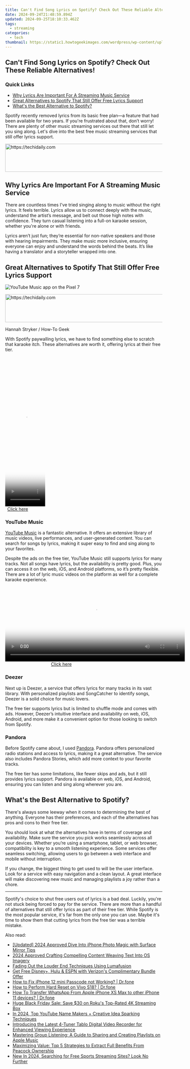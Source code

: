 ```yaml
---
title: Can't Find Song Lyrics on Spotify? Check Out These Reliable Alternatives!
date: 2024-09-24T21:48:59.894Z
updated: 2024-09-25T18:10:33.462Z
tags:
  - streaming
categories:
  - tech
thumbnail: https://static1.howtogeekimages.com/wordpress/wp-content/uploads/2024/07/a-phone-playing-a-song-with-lyrics-on-spotify-and-a-card-saying-to-upgrade-to-the-premium-plan.jpg
---
```


## Can't Find Song Lyrics on Spotify? Check Out These Reliable Alternatives!

### Quick Links

* [Why Lyrics Are Important For A Streaming Music Service](https://youtube-docs.techidaily.com/ing-engaging-music-reactions-the-youtube-enthusiasts-blueprint/)
* [Great Alternatives to Spotify That Still Offer Free Lyrics Support](https://screen-recording.techidaily.com/2024-approved-initial-recording-analysis-a-critique/)
* [What's the Best Alternative to Spotify?](https://android-location.techidaily.com/for-people-wanting-to-mock-gps-on-oppo-find-x7-ultra-devices-drfone-by-drfone-virtual/)

 Spotify recently removed lyrics from its basic free plan—a feature that had been available for two years. If you're frustrated about that, don’t worry! There are plenty of other music streaming services out there that still let you sing along. Let's dive into the best free music streaming services that still offer lyrics support.

<!-- affiliate ads begin -->
<a href="https://appsumo.8odi.net/c/5597632/2130875/7443" target="_top" id="2130875">
  <img src="//a.impactradius-go.com/display-ad/7443-2130875" border="0" alt="https://techidaily.com" width="728" height="90"/>
</a>
<img height="0" width="0" src="https://appsumo.8odi.net/i/5597632/2130875/7443" style="position:absolute;visibility:hidden;" border="0" />
<!-- affiliate ads end -->

##  Why Lyrics Are Important For A Streaming Music Service

 There are countless times I've tried singing along to music without the right lyrics. It feels terrible. Lyrics allow us to connect deeply with the music, understand the artist’s message, and belt out those high notes with confidence. They turn casual listening into a full-on karaoke session, whether you're alone or with friends.

 Lyrics aren’t just fun; they’re essential for non-native speakers and those with hearing impairments. They make music more inclusive, ensuring everyone can enjoy and understand the words behind the beats. It’s like having a translator and a storyteller wrapped into one.

##  Great Alternatives to Spotify That Still Offer Free Lyrics Support

![YouTube Music app on the Pixel 7](https://static1.howtogeekimages.com/wordpress/wp-content/uploads/2023/07/6b0ab20a.jpg) 

<!-- affiliate ads begin -->
<a href="https://appsumo.8odi.net/c/5597632/2082520/7443" target="_top" id="2082520">
  <img src="//a.impactradius-go.com/display-ad/7443-2082520" border="0" alt="https://techidaily.com" width="728" height="90"/>
</a>
<img height="0" width="0" src="https://appsumo.8odi.net/i/5597632/2082520/7443" style="position:absolute;visibility:hidden;" border="0" />
<!-- affiliate ads end -->

Hannah Stryker / How-To Geek

 With Spotify paywalling lyrics, we have to find something else to scratch that karaoke itch. These alternatives are worth it, offering lyrics at their free tier.

<!-- affiliate ads begin -->
<span id="1938136">
					<video width="128" height="480" style="cursor:pointer"
           poster="//a.impactradius-go.com/display-clicktoplayimage/1938136.png"
           onclick="if(!this.playClicked){this.play();this.setAttribute('controls',true);this.playClicked=true;}">
	   <source src="//a.impactradius-go.com/display-ad/22993-1938136">
	   <img src="//a.impactradius-go.com/display-clicktoplayimage/1938136.png" style="border: none; height: 100%; width: 100%; object-fit: contain">
	</video>
	<div style="width:80px;text-align:center"><a href="javascript:window.open(decodeURIComponent('https%3A%2F%2Fhomestyler.sjv.io%2Fc%2F5597632%2F1938136%2F22993'), '_blank');void(0);">Click here</a></div>
</span>
<img height="0" width="0" src="https://imp.pxf.io/i/5597632/1938136/22993" style="position:absolute;visibility:hidden;" border="0" />
<!-- affiliate ads end -->

###  YouTube Music

[YouTube Music](https://fox-cloud.techidaily.com/updated-mastering-overloaded-tiktok-saves-a-guide-to-editing-and-streamlining/) is a fantastic alternative. It offers an extensive library of music videos, live performances, and user-generated content. You can search for songs by lyrics, making it super easy to find and sing along to your favorites.

 Despite the ads on the free tier, YouTube Music still supports lyrics for many tracks. Not all songs have lyrics, but the availability is pretty good. Plus, you can access it on the web, iOS, and Android platforms, so it’s pretty flexible. There are a lot of lyric music videos on the platform as well for a complete karaoke experience.

<!-- affiliate ads begin -->
<span id="1982462">
					<video width="576" height="240" style="cursor:pointer"
           poster="//a.impactradius-go.com/display-clicktoplayimage/1982462.png"
           onclick="if(!this.playClicked){this.play();this.setAttribute('controls',true);this.playClicked=true;}">
	   <source src="//a.impactradius-go.com/display-ad/22993-1982462">
	   <img src="//a.impactradius-go.com/display-clicktoplayimage/1982462.png" style="border: none; height: 100%; width: 100%; object-fit: contain">
	</video>
	<div style="width:360px;text-align:center"><a href="javascript:window.open(decodeURIComponent('https%3A%2F%2Fhomestyler.sjv.io%2Fc%2F5597632%2F1982462%2F22993'), '_blank');void(0);">Click here</a></div>
</span>
<img height="0" width="0" src="https://imp.pxf.io/i/5597632/1982462/22993" style="position:absolute;visibility:hidden;" border="0" />
<!-- affiliate ads end -->

###  Deezer

 Next up is Deezer, a service that offers lyrics for many tracks in its vast library. With personalized playlists and SongCatcher to identify songs, Deezer is a solid choice for music lovers.

 The free tier supports lyrics but is limited to shuffle mode and comes with ads. However, Deezer’s intuitive interface and availability on web, iOS, Android, and more make it a convenient option for those looking to switch from Spotify.

###  Pandora

 Before Spotify came about, I used [Pandora](https://desktop-recording.techidaily.com/updated-2024-approved-shrouded-screen-images-techniques-for-redacting-info/). Pandora offers personalized radio stations and access to lyrics, making it a great alternative. The service also includes Pandora Stories, which add more context to your favorite tracks.

 The free tier has some limitations, like fewer skips and ads, but it still provides lyrics support. Pandora is available on web, iOS, and Android, ensuring you can listen and sing along wherever you are.

##  What's the Best Alternative to Spotify?

 There's always some leeway when it comes to determining the best of anything. Everyone has their preferences, and each of the alternatives has pros and cons to their free tier.

 You should look at what the alternatives have in terms of coverage and availability. Make sure the service you pick works seamlessly across all your devices. Whether you’re using a smartphone, tablet, or web browser, compatibility is key to a smooth listening experience. Some services offer seamless switching, allowing users to go between a web interface and mobile without interruption.

 If you change, the biggest thing to get used to will be the user interface. Look for a service with easy navigation and a clean layout. A great interface will make discovering new music and managing playlists a joy rather than a chore.

---

 Spotify's choice to shut free users out of lyrics is a bad deal. Luckily, you're not stuck being forced to pay for the service. There are more than a handful of alternatives that still offer lyrics as part of their free tier. While Spotify is the most popular service, it's far from the only one you can use. Maybe it's time to show them that cutting lyrics from the free tier was a terrible mistake.

<ins class="adsbygoogle"
     style="display:block"
     data-ad-format="autorelaxed"
     data-ad-client="ca-pub-7571918770474297"
     data-ad-slot="1223367746"></ins>

<ins class="adsbygoogle"
     style="display:block"
     data-ad-client="ca-pub-7571918770474297"
     data-ad-slot="8358498916"
     data-ad-format="auto"
     data-full-width-responsive="true"></ins>

<span class="atpl-alsoreadstyle">Also read:</span>
<div><ul>
<li><a href="https://fox-access.techidaily.com/updated-2024-approved-dive-into-iphone-photo-magic-with-surface-mirror-tips/"><u>[Updated] 2024 Approved Dive Into iPhone Photo Magic with Surface Mirror Tips</u></a></li>
<li><a href="https://fox-http.techidaily.com/2024-approved-crafting-compelling-content-weaving-text-into-os-imagery/"><u>2024 Approved Crafting Compelling Content Weaving Text Into OS Imagery</u></a></li>
<li><a href="https://extra-hints.techidaily.com/fading-out-the-louder-end-techniques-using-lumafusion/"><u>Fading Out the Louder End Techniques Using Lumafusion</u></a></li>
<li><a href="https://media-tips.techidaily.com/get-free-disneyplus-hulu-and-espn-with-verizons-complimentary-bundle-offer/"><u>Get Free Disney+, Hulu & ESPN with Verizon's Complimentary Bundle Offer</u></a></li>
<li><a href="https://iphone-unlock.techidaily.com/how-to-fix-iphone-12-mini-passcode-not-working-drfone-by-drfone-ios/"><u>How to Fix iPhone 12 mini Passcode not Working? | Dr.fone</u></a></li>
<li><a href="https://techidaily.com/how-to-perform-hard-reset-on-vivo-s18-drfone-by-drfone-reset-android-reset-android/"><u>How to Perform Hard Reset on Vivo S18? | Dr.fone</u></a></li>
<li><a href="https://techidaily.com/how-to-transfer-whatsapp-from-apple-iphone-xs-max-to-other-iphone-11-devices-drfone-by-drfone-transfer-whatsapp-from-ios-transfer-whatsapp-from-ios/"><u>How To Transfer WhatsApp From Apple iPhone XS Max to other iPhone 11 devices? | Dr.fone</u></a></li>
<li><a href="https://media-tips.techidaily.com/huge-black-friday-sale-save-30-on-rokus-top-rated-4k-streaming-box/"><u>Huge Black Friday Sale: Save $30 on Roku's Top-Rated 4K Streaming Box</u></a></li>
<li><a href="https://youtube-lab.techidaily.com/24-top-youtube-name-makers-plus-creative-idea-sparking-techniques/"><u>In 2024, Top YouTube Name Makers + Creative Idea Sparking Techniques</u></a></li>
<li><a href="https://media-tips.techidaily.com/introducing-the-latest-4-tuner-tablo-digital-video-recorder-for-enhanced-viewing-experience/"><u>Introducing the Latest 4-Tuner Tablo Digital Video Recorder for Enhanced Viewing Experience</u></a></li>
<li><a href="https://media-tips.techidaily.com/mastering-group-listening-a-guide-to-sharing-and-creating-playlists-on-apple-music/"><u>Mastering Group Listening: A Guide to Sharing and Creating Playlists on Apple Music</u></a></li>
<li><a href="https://media-tips.techidaily.com/maximizing-value-top-5-strategies-to-extract-full-benefits-from-peacock-ownership/"><u>Maximizing Value: Top 5 Strategies to Extract Full Benefits From Peacock Ownership</u></a></li>
<li><a href="https://ai-live-streaming.techidaily.com/new-in-2024-searching-for-free-sports-streaming-sites-look-no-further/"><u>New In 2024, Searching for Free Sports Streaming Sites? Look No Further</u></a></li>
</ul></div>

